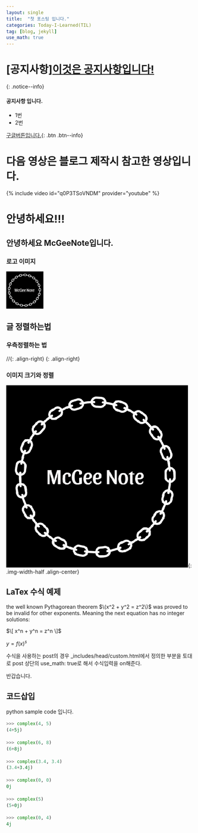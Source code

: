```yaml
---
layout: single
title:  "첫 포스팅 입니다."
categories: Today-I-Learned(TIL)
tag: [blog, jekyll]
use_math: true
---
```


# **[공지사항]**[이것은 공지사항입니다!](https://mistakes.github.io/minimal-mistakes/docs/quick-start-guide/)
{: .notice--info}

<div class="notice--info">
<h4>공지사항 입니다.</h4>
	<ul>
		<li>1번</li>
		<li>2번</li>
	</ul>
</div>

[구글버튼입니다.](https://google.com){: .btn .btn--info}

# 다음 영상은 블로그 제작시 참고한 영상입니다.
{% include video id="q0P3TSoVNDM" provider="youtube" %}

# 안녕하세요!!!

## 안녕하세요 McGeeNote입니다.

### 로고 이미지
<img src="/images/2023-03-17-first/Logo.png" style="width:100px; height:100px;"/>

## 글 정렬하는법
### 우측정렬하는 법
//{: .align-right}
{: .align-right}
### 이미지 크기와 정렬
![logo](/images/Logo.png){: .img-width-half .align-center} <!--정의는 _sass - _ultilities에 있다.-->

## LaTex 수식 예제

the well known Pythagorean theorem $\(x^2 + y^2 = z^2\)$ was
proved to be invalid for other exponents.
Meaning the next equation has no integer solutions:

 $\[ x^n + y^n = z^n \]$

$y = f(x)^s$

수식을 사용하는 post의 경우 _includes/head/custom.html에서 정의한 부분을 토대로 post 상단의 use_math: true로 해서 수식입력을 on해준다.

반갑습니다.

## 코드삽입

python sample code 입니다.

```python
>>> complex(4, 5)
(4+5j)

>>> complex(6, 8)
(6+8j)

>>> complex(3.4, 3.4)
(3.4+3.4j)

>>> complex(0, 0)
0j

>>> complex(5)
(5+0j)

>>> complex(0, 4)
4j
```